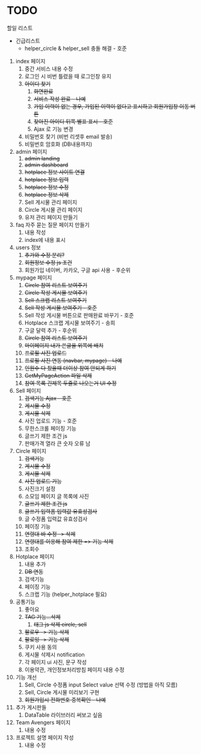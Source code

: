 # TODO

할일 리스트

- 긴급리스트
  - helper_circle & helper_sell 충돌 해결 - 호준

1. index 페이지
   1. 중간 서비스 내용 수정
   2. 로그인 시 비번 틀렸을 때 로그인창 유지
   3. ~~아이디 찾기~~
      1. ~~화면완료~~
      2. ~~서비스 작성 완료 - 나예~~
      3. ~~가입 이력이 없는 경우, 가입된 이력이 없다고 표시하고 회원가입창 이동 버튼~~
      4. ~~찾아진 아이디 뒤쪽 별표 표시 - 호준~~
      5. Ajax 로 기능 변경
   4. 비밀번호 찾기 (비번 리셋후 email 발송)
   5. 비밀번호 암호화 (DB내용까지)
2. admin 페이지
   1. ~~admin landing~~
   2. ~~admin dashboard~~
   3. ~~hotplace 정보 사이트 연결~~
   4. ~~hotplace 정보 입력~~
   5. ~~hotplace 정보 수정~~
   6. ~~hotplace 정보 삭제~~
   7. Sell 게시물 관리 페이지
   8. Circle 게시물 관리 페이지
   9. 유저 관리 페이지 만들기
3. faq 자주 묻는 질문 페이지 만들기
   1. 내용 작성
   2. index에 내용 표시
4. users 정보
   1. ~~추가와 수정 분리?~~
   2. ~~회원정보 수정 js 조건~~
   3. 회원가입 네이버, 카카오, 구글 api 사용 - 후순위
5. mypage 페이지
   1. ~~Circle 참여 리스트 보여주기~~
   2. ~~Circle 작성 게시물 보여주기~~
   3. ~~Sell 스크랩 리스트 보여주기~~
   4. ~~Sell 작성 게시물 보여주기 - 호준~~
   5. Sell 작성 게시물 버튼으로 판매완료 바꾸기 - 호준
   6. Hotplace 스크랩 게시물 보여주기 - 송희
   7. 구글 달력 추가 - 후순위
   8. ~~Circle 참여 리스트 보여주기~~
   9. ~~마이페이지 내가 쓴글을 위쪽에 배치~~
   10. ~~프로필 사진 업로드~~
   11. ~~프로필 사진 연동 (navbar, mypage) - 나예~~
   12. ~~인원수 다 찼을때 더이상 참여 안되게 하기~~
   13. ~~GetMyPageAction 파일 삭제~~
   14. ~~참여 목록 긴제목 두줄로 나오는거 UI 수정~~
6. Sell 페이지
   1. ~~검색기능 Ajax - 호준~~
   2. ~~게시물 수정~~
   3. ~~게시물 삭제~~
   4. 사진 업로드 기능 - 호준
   5. 무한스크롤 페이징 기능
   6. 글쓰기 제한 조건 js
   7. 판매가격 열라 큰 숫자 오류 남
7. Circle 페이지
   1. ~~검색기능~~
   2. ~~게시물 수정~~
   3. ~~게시물 삭제~~
   4. ~~사진 업로드 기능~~
   5. 사진크기 설정
   6. 소모임 페이지 글 목록에 사진
   7. ~~글쓰기 제한 조건 js~~
   8. ~~글쓰기 입력폼 입력값 유효성검사~~
   9. 글 수정폼 입력값 유효성검사
   10. 페이징 기능
   11. ~~연령대 바 수정 -> 삭제~~
   12. ~~연령대를 이용해 참여 제한 => 기능 삭제~~
   13. 조회수
8. Hotplace 페이지
   1. 내용 추가
   2. ~~DB 연동~~
   3. 검색기능
   4. 페이징 기능
   5. 스크랩 기능 (helper_hotplace 필요)
9. 공통기능
   1. 좋아요
   2. ~~TAG 기능...삭제~~
      1. ~~태그 js 삭제 circle, sell~~
   3. ~~팔로우 -> 기능 삭제~~
   4. ~~팔로잉 -> 기능 삭제~~
   5. 쿠키 사용 동의
   6. 게시물 삭제시 notification
   7. 각 페이지 ui 사진, 문구 작성
   8. 이용약관, 개인정보처리방침 페이지 내용 수정
10. 기능 개선
    1. Sell, Circle 수정폼 input Select value 선택 수정 (방법을 아직 모름)
    2. Sell, Circle 게시물 미리보기 구현
    3. ~~회원가입시 전화번호 중복확인 - 나예~~
11. 추가 게시판들
    1. DataTable 라이브러리 써보고 싶음
12. Team Avengers 페이지
    1. 내용 수정
13. 프로젝트 설명 페이지 작성
    1. 내용 수정
